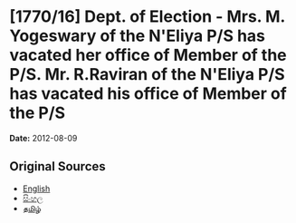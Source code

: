 # [1770/16] Dept. of Election - Mrs. M. Yogeswary of the N'Eliya P/S has vacated her office of Member of the P/S. Mr. R.Raviran of the N'Eliya P/S has vacated his office of Member of the P/S

**Date:** 2012-08-09

## Original Sources

- [English](https://documents.gov.lk/view/extra-gazettes/2012/8/1770-16_E.pdf)
- [සිංහල](https://documents.gov.lk/view/extra-gazettes/2012/8/1770-16_S.pdf)
- [தமிழ்](https://documents.gov.lk/view/extra-gazettes/2012/8/1770-16_T.pdf)
